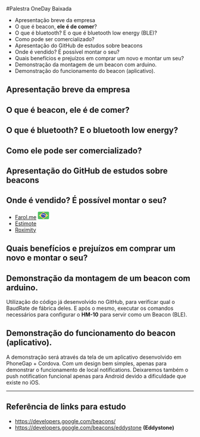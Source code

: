#Palestra OneDay Baixada

- Apresentação breve da empresa
- O que é beacon, **ele é de comer**?
- O que é bluetooth? E o que é bluetooth low energy (BLE)?
- Como pode ser comercializado?
- Apresentação do GitHub de estudos sobre beacons
- Onde é vendido? É possível montar o seu?
- Quais benefícios e prejuízos em comprar um novo e montar um seu?
- Demonstração da montagem de um beacon com arduino.
- Demonstração do funcionamento do beacon (aplicativo).

## Apresentação breve da empresa

## O que é beacon, ele é de comer?

## O que é bluetooth? E o bluetooth low energy?

## Como ele pode ser comercializado?

## Apresentação do GitHub de estudos sobre beacons

## Onde é vendido? É possível montar o seu?

- [Farol.me](http://farol.me) ![Farol.me revenda no Brasil](assets/img/brazil-flag.png)
- [Estimote](http://estimote.com)
- [Roximity](http://roximity.com/model-x)

## Quais benefícios e prejuízos em comprar um novo e montar o seu?

## Demonstração da montagem de um beacon com arduino.

Utilização do código já desenvolvido no GitHub, para verificar qual o BaudRate de fábrica deles. E após o mesmo,
executar os comandos necessários para configurar o **HM-10** para servir como um Beacon (BLE).

## Demonstração do funcionamento do beacon (aplicativo).

A demonstração será através da tela de um aplicativo desenvolvido em PhoneGap + Cordova. Com um design bem simples,
apenas para demonstrar o funcionamento de local notifications. Deixaremos também o push notification funcional
apenas para Android devido a dificuldade que existe no iOS.

----

## Referência de links para estudo

- https://developers.google.com/beacons/
- https://developers.google.com/beacons/eddystone **(Eddystone)**